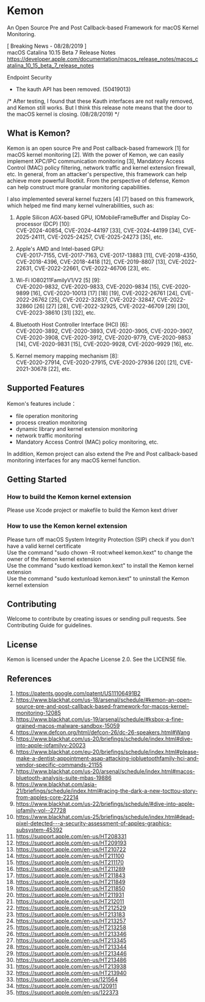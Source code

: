 # Kemon
An Open Source Pre and Post Callback-based Framework for macOS Kernel Monitoring.

[ Breaking News - 08/28/2019 ]  
macOS Catalina 10.15 Beta 7 Release Notes  
https://developer.apple.com/documentation/macos_release_notes/macos_catalina_10_15_beta_7_release_notes

Endpoint Security
 - The kauth API has been removed. (50419013)

/* After testing, I found that these Kauth interfaces are not really removed, and Kemon still works. But I think this release note means that the door to the macOS kernel is closing. (08/28/2019) */

## What is Kemon?
Kemon is an open source Pre and Post callback-based framework [1] for macOS kernel monitoring [2]. With the power of Kemon, we can easily implement XPC/IPC communication monitoring [3], Mandatory Access Control (MAC) policy filtering, network traffic and kernel extension firewall, etc. In general, from an attacker's perspective, this framework can help achieve more powerful Rootkit. From the perspective of defense, Kemon can help construct more granular monitoring capabilities.

I also implemented several kernel fuzzers [4] [7] based on this framework, which helped me find many kernel vulnerabilities, such as:

1. Apple Silicon AGX-based GPU, IOMobileFrameBuffer and Display Co-processor (DCP) [10]:  
CVE-2024-40854, CVE-2024-44197 [33], CVE-2024-44199 [34], CVE-2025-24111, CVE-2025-24257, CVE-2025-24273 [35], etc.

3. Apple's AMD and Intel-based GPU:  
CVE-2017-7155, CVE-2017-7163, CVE-2017-13883 [11], CVE-2018-4350, CVE-2018-4396, CVE-2018-4418 [12], CVE-2019-8807 [13], CVE-2022-22631, CVE-2022-22661, CVE-2022-46706 [23], etc.

4. Wi-Fi IO80211FamilyV1/V2 [5] [9]:  
CVE-2020-9832, CVE-2020-9833, CVE-2020-9834 [15], CVE-2020-9899 [16], CVE-2020-10013 [17] [18] [19], CVE-2022-26761 [24], CVE-2022-26762 [25], CVE-2022-32837, CVE-2022-32847, CVE-2022-32860 [26] [27] [28], CVE-2022-32925, CVE-2022-46709 [29] [30], CVE-2023-38610 [31] [32], etc.

5. Bluetooth Host Controller Interface (HCI) [6]:  
CVE-2020-3892, CVE-2020-3893, CVE-2020-3905, CVE-2020-3907, CVE-2020-3908, CVE-2020-3912, CVE-2020-9779, CVE-2020-9853 [14], CVE-2020-9831 [15], CVE-2020-9928, CVE-2020-9929 [16], etc.

6. Kernel memory mapping mechanism [8]:  
CVE-2020-27914, CVE-2020-27915, CVE-2020-27936 [20] [21], CVE-2021-30678 [22], etc.

## Supported Features
Kemon's features include：
- file operation monitoring
- process creation monitoring
- dynamic library and kernel extension monitoring
- network traffic monitoring
- Mandatory Access Control (MAC) policy monitoring, etc.

In addition, Kemon project can also extend the Pre and Post callback-based monitoring interfaces for any macOS kernel function.

## Getting Started
### How to build the Kemon kernel extension
Please use Xcode project or makefile to build the Kemon kext driver

### How to use the Kemon kernel extension
Please turn off macOS System Integrity Protection (SIP) check if you don't have a valid kernel certificate  
Use the command "sudo chown -R root:wheel kemon.kext" to change the owner of the Kemon kernel extension  
Use the command "sudo kextload kemon.kext" to install the Kemon kernel extension  
Use the command "sudo kextunload kemon.kext" to uninstall the Kemon kernel extension


## Contributing
Welcome to contribute by creating issues or sending pull requests. See Contributing Guide for guidelines.

## License
Kemon is licensed under the Apache License 2.0. See the LICENSE file.

## References
1. https://patents.google.com/patent/US11106491B2
2. https://www.blackhat.com/us-18/arsenal/schedule/#kemon-an-open-source-pre-and-post-callback-based-framework-for-macos-kernel-monitoring-12085
3. https://www.blackhat.com/us-19/arsenal/schedule/#ksbox-a-fine-grained-macos-malware-sandbox-15059
4. https://www.defcon.org/html/defcon-26/dc-26-speakers.html#Wang
5. https://www.blackhat.com/us-20/briefings/schedule/index.html#dive-into-apple-iofamilyv-20023
6. https://www.blackhat.com/eu-20/briefings/schedule/index.html#please-make-a-dentist-appointment-asap-attacking-iobluetoothfamily-hci-and-vendor-specific-commands-21155
7. https://www.blackhat.com/us-20/arsenal/schedule/index.html#macos-bluetooth-analysis-suite-mbas-19886
8. https://www.blackhat.com/asia-21/briefings/schedule/index.html#racing-the-dark-a-new-tocttou-story-from-apples-core-22214
9. https://www.blackhat.com/us-22/briefings/schedule/#dive-into-apple-iofamily-vol--27728
10. https://www.blackhat.com/us-25/briefings/schedule/index.html#dead-pixel-detected---a-security-assessment-of-apples-graphics-subsystem-45392
11. https://support.apple.com/en-us/HT208331
12. https://support.apple.com/en-us/HT209193
13. https://support.apple.com/en-us/HT210722
14. https://support.apple.com/en-us/HT211100
15. https://support.apple.com/en-us/HT211170
16. https://support.apple.com/en-us/HT211289
17. https://support.apple.com/en-us/HT211843
18. https://support.apple.com/en-us/HT211849
19. https://support.apple.com/en-us/HT211850
20. https://support.apple.com/en-us/HT211931
21. https://support.apple.com/en-us/HT212011
22. https://support.apple.com/en-us/HT212529
23. https://support.apple.com/en-us/HT213183
24. https://support.apple.com/en-us/HT213257
25. https://support.apple.com/en-us/HT213258
26. https://support.apple.com/en-us/HT213346
27. https://support.apple.com/en-us/HT213345
28. https://support.apple.com/en-us/HT213344
29. https://support.apple.com/en-us/HT213446
30. https://support.apple.com/en-us/HT213486
31. https://support.apple.com/en-us/HT213938
32. https://support.apple.com/en-us/HT213940
33. https://support.apple.com/en-us/121564
34. https://support.apple.com/en-us/120911
35. https://support.apple.com/en-us/122373
